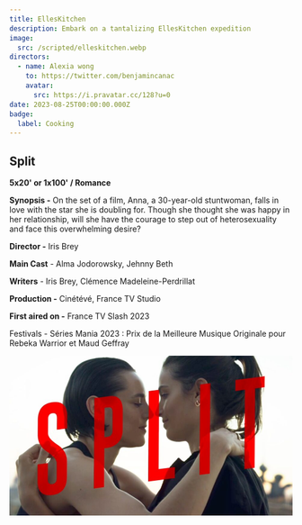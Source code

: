 ```yaml
---
title: EllesKitchen
description: Embark on a tantalizing EllesKitchen expedition
image:
  src: /scripted/elleskitchen.webp
directors:
  - name: Alexia wong
    to: https://twitter.com/benjamincanac
    avatar:
      src: https://i.pravatar.cc/128?u=0
date: 2023-08-25T00:00:00.000Z
badge:
  label: Cooking
---
```


## Split

**5x20' or 1x100' / Romance**

**Synopsis -** On the set of a film, Anna, a 30-year-old stuntwoman, falls in love with the star she is doubling for. Though she thought she was happy in her relationship, will she have the courage to step out of heterosexuality and face this overwhelming desire?

**Director -** Iris Brey

**Main Cast** - Alma Jodorowsky, Jehnny Beth

**Writers** - Iris Brey, Clémence Madeleine-Perdrillat

**Production -** Cinétévé, France TV Studio

**First aired on -** France TV Slash 2023

Festivals - Séries Mania 2023 : Prix de la Meilleure Musique Originale pour Rebeka Warrior et Maud Geffray

![Split.jpg](/scripted/Split.jpg)
